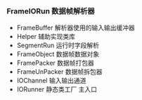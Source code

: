 ﻿

### FrameIORun 数据帧解析器

- FrameBuffer 解析器使用的输入输出缓冲器
- Helper 辅助实现类库
- SegmentRun 运行时字段解析
- FrameObject 数据帧数据对象
- FramePacker 数据帧打包器
- FrameUnPacker 数据帧拆包器
- IOChannel 输入输出通道
- IORunner 静态类工厂 主入口